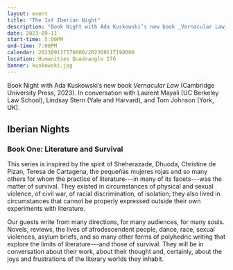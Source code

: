 ```yaml
---
layout: event
title: "The 1st Iberian Night"
description: "Book Night with Ada Kuskowski’s new book _Vernacular Law_. In conversation with Laurent Mayali and Tom Johnson. Introduction by Jesús R. Velasco."
date: 2023-09-11
start-time: 5:00PM
end-time: 7:00PM
calendar: 20230911T170000/20230911T190000
location: Humanities Quadrangle 276
banner: kuskowski.jpg
---
```


Book Night with Ada Kuskowski’s new book _Vernacular Law_ (Cambridge University Press, 2023). In conversation with Laurent Mayali (UC Berkeley Law School), Lindsay Stern (Yale and Harvard), and Tom Johnson (York, UK).

## Iberian Nights

### Book One: Literature and Survival

This series is inspired by the spirit of Sheherazade, Dhuoda, Christine de Pizan, Teresa de Cartagena, the pequeñas mujeres rojas and so many others for whom the practice of literature---in many of its facets---was the matter of survival. They existed in circumstances of physical and sexual violence, of civil war, of racial discrimination, of isolation; they also lived in circumstances that cannot be properly expressed outside their own experiments with literature.

Our guests write from many directions, for many audiences, for many souls. Novels, reviews, the lives of afrodescendent people, dance, race, sexual violences, asylum briefs, and so many other forms of polyhedric writing that explore the limits of literature---and those of survival. They will be in conversation about their work, about their thought and, certainly, about the joys and frustrations of the literary worlds they inhabit.
